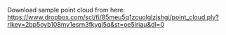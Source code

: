 Download sample point cloud from here: https://www.dropbox.com/scl/fi/85meu5q1zcuolglzjshgi/point_cloud.ply?rlkey=2bp5oyb108my1esrn3fkygj5q&st=oe5iriau&dl=0
